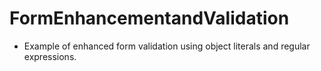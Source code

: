 # FormEnhancementandValidation
- Example of enhanced form validation using object literals and regular expressions. 

